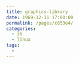 ```yaml
---
title: graphics-library
date: 1969-12-31 17:00:00
permalink: /pages/c853e4/
categories:
  - zh
  - linux
tags:
  - 
---
```

